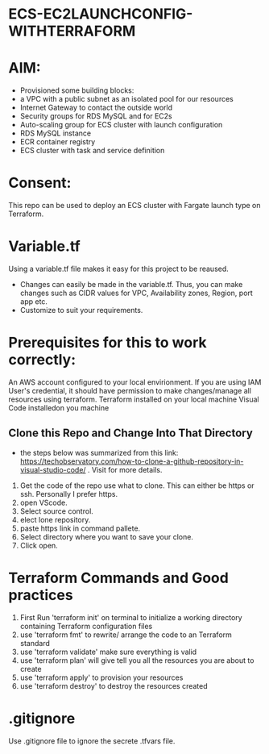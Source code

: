 # ECS-EC2LAUNCHCONFIG-WITHTERRAFORM
# AIM: 
* Provisioned some building blocks:
* a VPC with a public subnet as an isolated pool for our resources
* Internet Gateway to contact the outside world
* Security groups for RDS MySQL and for EC2s
* Auto-scaling group for ECS cluster with launch configuration
* RDS MySQL instance
* ECR container registry
* ECS cluster with task and service definition


# Consent:

This repo can be used to deploy an ECS cluster with Fargate launch type on Terraform.

# Variable.tf

Using a variable.tf file makes it easy for this project to be reaused.

* Changes can easily be made in the variable.tf. Thus, you can make changes such as CIDR values for VPC, Availability zones, Region, port app etc.
* Customize to suit your requirements.


# Prerequisites for this to work correctly:

An AWS account configured to your local envirionment.
If you are using IAM User's credential, it should have permission to make changes/manage all resources using terraform.
Terraform installed on your local machine
Visual Code installedon you machine

## Clone this Repo and Change Into That Directory

* the steps below was summarized from this link: https://techobservatory.com/how-to-clone-a-github-repository-in-visual-studio-code/ . Visit for more details.

1. Get the code of the repo use what to clone. This can either be https or ssh. Personally I prefer https.
2. open VScode.
3. Select source control.
4. elect lone repository.
5. paste https link in command pallete.
6. Select directory where you want to save your clone.
7. Click open.

# Terraform Commands and Good practices 

1. First Run 'terraform init' on terminal to initialize a working directory containing Terraform configuration files
2. use 'terraform fmt' to rewrite/ arrange the code to an Terraform standard
3. use 'terraform validate' make sure everything is valid
4. use 'terraform plan' will give tell you all the resources you are about to create
5. use 'terraform apply' to provision your resources
6. use 'terraform destroy' to destroy the resources created


# .gitignore

Use .gitignore file to ignore the secrete .tfvars file.
